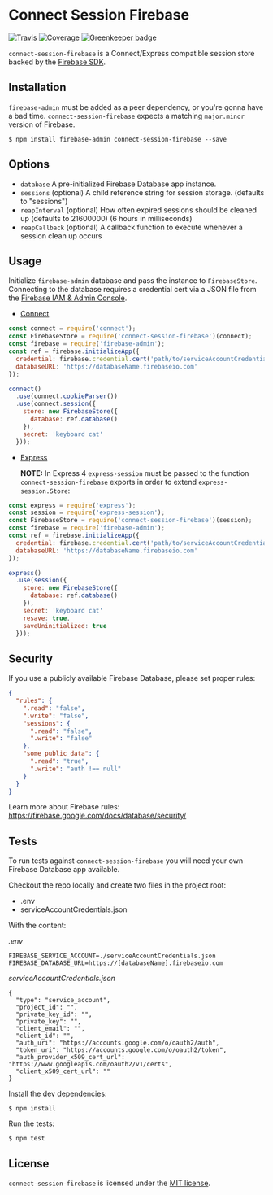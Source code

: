 # Connect Session Firebase

[![Travis](https://img.shields.io/travis/benweier/connect-session-firebase.svg?maxAge=2592000&style=flat-square)](https://travis-ci.org/benweier/connect-session-firebase)
[![Coverage](https://img.shields.io/coveralls/github/benweier/connect-session-firebase.svg?maxAge=2592000&style=flat-square)](https://coveralls.io/github/benweier/connect-session-firebase)
[![Greenkeeper badge](https://img.shields.io/badge/greenkeeper-enabled-brightgreen.svg?style=flat-square)](https://greenkeeper.io/)

`connect-session-firebase` is a Connect/Express compatible session store backed by the [Firebase SDK](https://firebase.google.com/docs/admin/setup).

## Installation

`firebase-admin` must be added as a peer dependency, or you're gonna have a bad time. `connect-session-firebase` expects a matching `major.minor` version of Firebase.

    $ npm install firebase-admin connect-session-firebase --save

## Options

  - `database` A pre-initialized Firebase Database app instance.
  - `sessions` (optional) A child reference string for session storage. (defaults to "sessions")
  - `reapInterval` (optional) How often expired sessions should be cleaned up (defaults to 21600000) (6 hours in milliseconds)
  - `reapCallback` (optional) A callback function to execute whenever a session clean up occurs

## Usage

Initialize `firebase-admin` database and pass the instance to `FirebaseStore`. Connecting to the database requires a credential cert via a JSON file from the [Firebase IAM & Admin Console](https://console.firebase.google.com/iam-admin/projects).

* [Connect](http://senchalabs.github.io/connect)

```js
const connect = require('connect');
const FirebaseStore = require('connect-session-firebase')(connect);
const firebase = require('firebase-admin');
const ref = firebase.initializeApp({
  credential: firebase.credential.cert('path/to/serviceAccountCredentials.json'),
  databaseURL: 'https://databaseName.firebaseio.com'
});

connect()
  .use(connect.cookieParser())
  .use(connect.session({
    store: new FirebaseStore({
      database: ref.database()
    }),
    secret: 'keyboard cat'
  }));
```

* [Express](http://expressjs.com)

  **NOTE:** In Express 4 `express-session` must be passed to the function `connect-session-firebase` exports in order to extend `express-session.Store`:

```js
const express = require('express');
const session = require('express-session');
const FirebaseStore = require('connect-session-firebase')(session);
const firebase = require('firebase-admin');
const ref = firebase.initializeApp({
  credential: firebase.credential.cert('path/to/serviceAccountCredentials.json'),
  databaseURL: 'https://databaseName.firebaseio.com'
});

express()
  .use(session({
    store: new FirebaseStore({
      database: ref.database()
    }),
    secret: 'keyboard cat'
    resave: true,
    saveUninitialized: true
  }));
```

## Security

If you use a publicly available Firebase Database, please set proper rules:

```json
{
  "rules": {
    ".read": "false",
    ".write": "false",
    "sessions": {
      ".read": "false",
      ".write": "false"
    },
    "some_public_data": {
      ".read": "true",
      ".write": "auth !== null"
    }
  }
}
```

Learn more about Firebase rules: https://firebase.google.com/docs/database/security/

## Tests

To run tests against `connect-session-firebase` you will need your own Firebase Database app available.

Checkout the repo locally and create two files in the project root:
- .env
- serviceAccountCredentials.json

With the content:

*.env*
```
FIREBASE_SERVICE_ACCOUNT=./serviceAccountCredentials.json
FIREBASE_DATABASE_URL=https://[databaseName].firebaseio.com
```

*serviceAccountCredentials.json*
```
{
  "type": "service_account",
  "project_id": "",
  "private_key_id": "",
  "private_key": "",
  "client_email": "",
  "client_id": "",
  "auth_uri": "https://accounts.google.com/o/oauth2/auth",
  "token_uri": "https://accounts.google.com/o/oauth2/token",
  "auth_provider_x509_cert_url": "https://www.googleapis.com/oauth2/v1/certs",
  "client_x509_cert_url": ""
}
```

Install the dev dependencies:

    $ npm install

Run the tests:

    $ npm test

## License

`connect-session-firebase` is licensed under the [MIT license](https://github.com/benweier/connect-session-firebase/blob/master/LICENSE).
